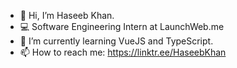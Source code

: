 - 👋 Hi, I’m Haseeb Khan.
- 💻 Software Engineering Intern at LaunchWeb.me
- 🌱 I’m currently learning VueJS and TypeScript.
- 📫 How to reach me: https://linktr.ee/HaseebKhan
